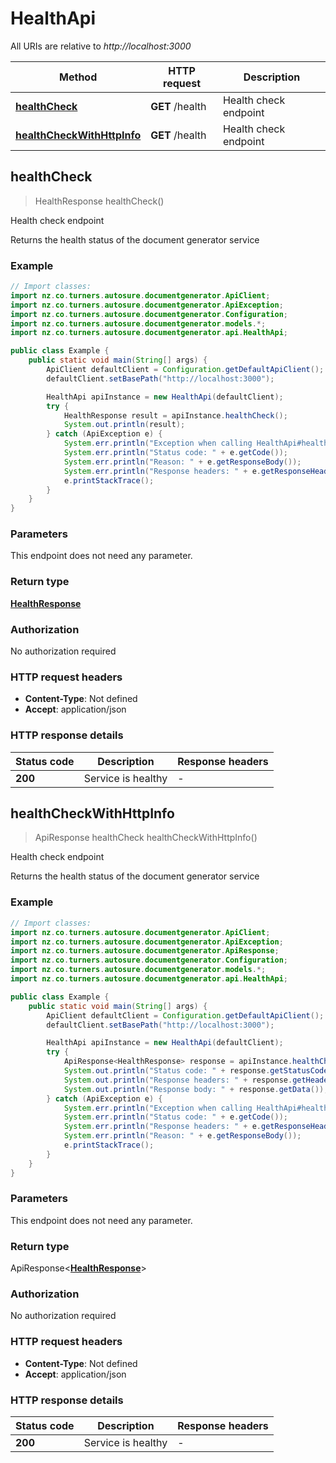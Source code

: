 # HealthApi

All URIs are relative to *http://localhost:3000*

| Method | HTTP request | Description |
|------------- | ------------- | -------------|
| [**healthCheck**](HealthApi.md#healthCheck) | **GET** /health | Health check endpoint |
| [**healthCheckWithHttpInfo**](HealthApi.md#healthCheckWithHttpInfo) | **GET** /health | Health check endpoint |



## healthCheck

> HealthResponse healthCheck()

Health check endpoint

Returns the health status of the document generator service

### Example

```java
// Import classes:
import nz.co.turners.autosure.documentgenerator.ApiClient;
import nz.co.turners.autosure.documentgenerator.ApiException;
import nz.co.turners.autosure.documentgenerator.Configuration;
import nz.co.turners.autosure.documentgenerator.models.*;
import nz.co.turners.autosure.documentgenerator.api.HealthApi;

public class Example {
    public static void main(String[] args) {
        ApiClient defaultClient = Configuration.getDefaultApiClient();
        defaultClient.setBasePath("http://localhost:3000");

        HealthApi apiInstance = new HealthApi(defaultClient);
        try {
            HealthResponse result = apiInstance.healthCheck();
            System.out.println(result);
        } catch (ApiException e) {
            System.err.println("Exception when calling HealthApi#healthCheck");
            System.err.println("Status code: " + e.getCode());
            System.err.println("Reason: " + e.getResponseBody());
            System.err.println("Response headers: " + e.getResponseHeaders());
            e.printStackTrace();
        }
    }
}
```

### Parameters

This endpoint does not need any parameter.

### Return type

[**HealthResponse**](HealthResponse.md)


### Authorization

No authorization required

### HTTP request headers

- **Content-Type**: Not defined
- **Accept**: application/json

### HTTP response details
| Status code | Description | Response headers |
|-------------|-------------|------------------|
| **200** | Service is healthy |  -  |

## healthCheckWithHttpInfo

> ApiResponse<HealthResponse> healthCheck healthCheckWithHttpInfo()

Health check endpoint

Returns the health status of the document generator service

### Example

```java
// Import classes:
import nz.co.turners.autosure.documentgenerator.ApiClient;
import nz.co.turners.autosure.documentgenerator.ApiException;
import nz.co.turners.autosure.documentgenerator.ApiResponse;
import nz.co.turners.autosure.documentgenerator.Configuration;
import nz.co.turners.autosure.documentgenerator.models.*;
import nz.co.turners.autosure.documentgenerator.api.HealthApi;

public class Example {
    public static void main(String[] args) {
        ApiClient defaultClient = Configuration.getDefaultApiClient();
        defaultClient.setBasePath("http://localhost:3000");

        HealthApi apiInstance = new HealthApi(defaultClient);
        try {
            ApiResponse<HealthResponse> response = apiInstance.healthCheckWithHttpInfo();
            System.out.println("Status code: " + response.getStatusCode());
            System.out.println("Response headers: " + response.getHeaders());
            System.out.println("Response body: " + response.getData());
        } catch (ApiException e) {
            System.err.println("Exception when calling HealthApi#healthCheck");
            System.err.println("Status code: " + e.getCode());
            System.err.println("Response headers: " + e.getResponseHeaders());
            System.err.println("Reason: " + e.getResponseBody());
            e.printStackTrace();
        }
    }
}
```

### Parameters

This endpoint does not need any parameter.

### Return type

ApiResponse<[**HealthResponse**](HealthResponse.md)>


### Authorization

No authorization required

### HTTP request headers

- **Content-Type**: Not defined
- **Accept**: application/json

### HTTP response details
| Status code | Description | Response headers |
|-------------|-------------|------------------|
| **200** | Service is healthy |  -  |

